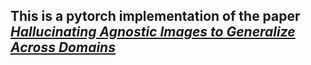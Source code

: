 ## This is a pytorch implementation of the paper *[Hallucinating Agnostic Images to Generalize Across Domains](https://arxiv.org/abs/1808.01102)*
